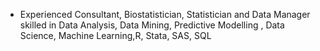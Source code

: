 - Experienced Consultant, Biostatistician, Statistician and Data Manager skilled in Data Analysis, Data Mining, Predictive Modelling , Data Science, Machine Learning,R, Stata, SAS, SQL

<!---
Seanlove32/Seanlove32 is a ✨ special ✨ repository because its `README.md` (this file) appears on your GitHub profile.
You can click the Preview link to take a look at your changes.
--->

